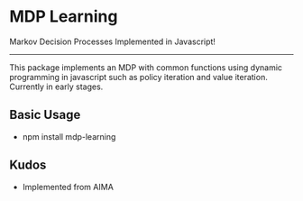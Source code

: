 # MDP Learning

Markov Decision Processes Implemented in Javascript!

---

This package implements an MDP with common functions using dynamic programming in javascript such as policy iteration and value iteration. Currently in early stages.

## Basic Usage

* npm install mdp-learning


## Kudos

* Implemented from AIMA 
